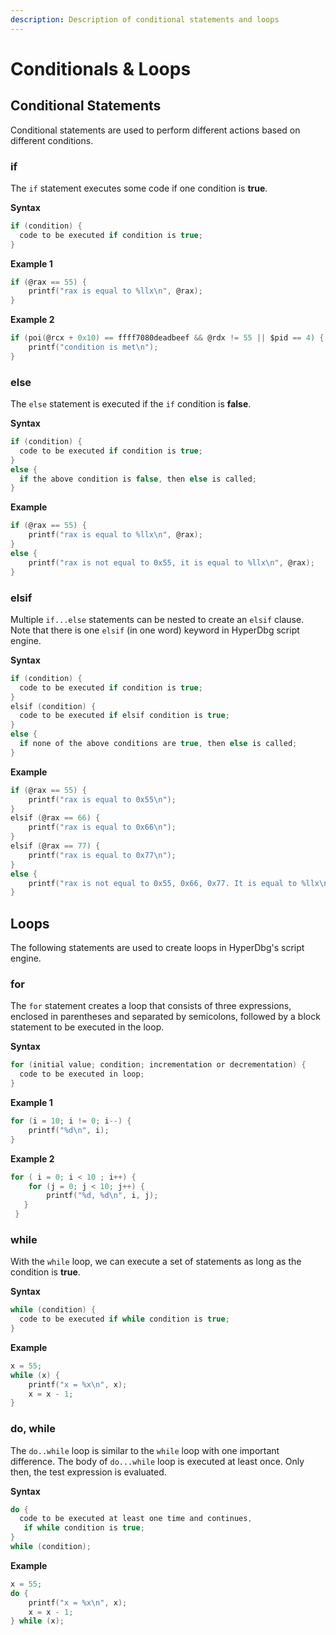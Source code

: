 ```yaml
---
description: Description of conditional statements and loops
---
```


# Conditionals & Loops

## Conditional Statements

Conditional statements are used to perform different actions based on different conditions.

### if

The `if` statement executes some code if one condition is **true**.

**Syntax**

```c
if (condition) {
  code to be executed if condition is true;
}
```

**Example 1**

```c
if (@rax == 55) {
    printf("rax is equal to %llx\n", @rax);
}
```

**Example 2**

```c
if (poi(@rcx + 0x10) == ffff7080deadbeef && @rdx != 55 || $pid == 4) {
    printf("condition is met\n");
}
```

### else

The `else` statement is executed if the `if` condition is **false**.

**Syntax**

```c
if (condition) {
  code to be executed if condition is true;
}
else {
  if the above condition is false, then else is called;
}
```

**Example**

```c
if (@rax == 55) {
    printf("rax is equal to %llx\n", @rax);
}
else {
    printf("rax is not equal to 0x55, it is equal to %llx\n", @rax);
}
```

### elsif

Multiple `if...else` statements can be nested to create an `elsif` clause. Note that there is one `elsif` (in one word) keyword in HyperDbg script engine.

**Syntax**

```c
if (condition) {
  code to be executed if condition is true;
}
elsif (condition) {
  code to be executed if elsif condition is true;
}
else {
  if none of the above conditions are true, then else is called;
}
```

**Example**

```c
if (@rax == 55) {
    printf("rax is equal to 0x55\n");
}
elsif (@rax == 66) {
    printf("rax is equal to 0x66\n");
}
elsif (@rax == 77) {
    printf("rax is equal to 0x77\n");
}
else {
    printf("rax is not equal to 0x55, 0x66, 0x77. It is equal to %llx\n", @rax);
}
```

## Loops

The following statements are used to create loops in HyperDbg's script engine.

### for

The `for` statement creates a loop that consists of three expressions, enclosed in parentheses and separated by semicolons, followed by a block statement to be executed in the loop.

**Syntax**

```c
for (initial value; condition; incrementation or decrementation) {
  code to be executed in loop;
}
```

**Example 1**

```c
for (i = 10; i != 0; i--) { 
    printf("%d\n", i); 
}
```

**Example 2**

```c
for ( i = 0; i < 10 ; i++) {
    for (j = 0; j < 10; j++) {
        printf("%d, %d\n", i, j); 
   }
 }
```

### while

With the `while` loop, we can execute a set of statements as long as the condition is **true**.

**Syntax**

```c
while (condition) {
  code to be executed if while condition is true;
}
```

**Example**

```c
x = 55;
while (x) {
    printf("x = %x\n", x);
    x = x - 1;
}
```

### do, while

The `do..while` loop is similar to the `while` loop with one important difference. The body of `do...while` loop is executed at least once. Only then, the test expression is evaluated.

**Syntax**

```c
do {
  code to be executed at least one time and continues,
   if while condition is true;
}
while (condition); 
```

**Example**

```c
x = 55;
do {
    printf("x = %x\n", x);
    x = x - 1;
} while (x);
```
